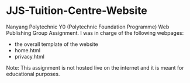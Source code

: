 # JJS-Tuition-Centre-Website
Nanyang Polytechnic Y0 (Polytechnic Foundation Programme) Web Publishing Group Assignment.
I was in charge of the following webpages:
- the overall template of the website
- home.html
- privacy.html

Note: This assignment is not hosted live on the internet and it is meant for educational purposes.
